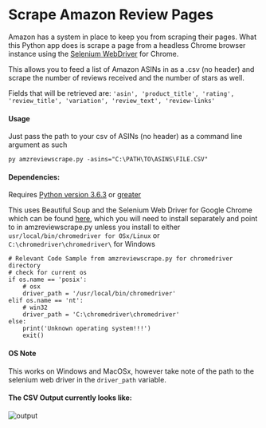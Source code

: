 # Scrape Amazon Review Pages

Amazon has a system in place to keep you from scraping their pages. What this Python app does is scrape a page from a headless Chrome browser instance using the [Selenium WebDriver](http://www.seleniumhq.org/download/) for Chrome.

This allows you to feed a list of Amazon ASINs in as a .csv (no header) and
scrape the number of reviews received and the number of stars as well.

Fields that will be retrieved are: ```'asin', 'product_title', 'rating', 'review_title', 'variation', 'review_text', 'review-links'```

#### Usage
Just pass the path to your csv of ASINs (no header) as a command line argument as such
```
py amzreviewscrape.py -asins="C:\PATH\TO\ASINS\FILE.CSV"
```



#### Dependencies:
Requires [Python version 3.6.3](https://www.python.org/downloads/release/python-363/) or [greater](https://www.python.org/downloads/)

This uses Beautiful Soup and the Selenium Web Driver for Google Chrome
which can be found [here](https://github.com/SeleniumHQ/selenium/wiki/ChromeDriver),
which you will need to install separately and point to in amzreviewscrape.py unless you install to
either `usr/local/bin/chromedriver for OSx/Linux` or `C:\chromedriver\chromedriver\` for Windows

```
# Relevant Code Sample from amzreviewscrape.py for chromedriver directory
# check for current os
if os.name == 'posix':
    # osx
    driver_path = '/usr/local/bin/chromedriver'
elif os.name == 'nt':
    # win32
    driver_path = 'C:\chromedriver\chromedriver'
else:
    print('Unknown operating system!!!')
    exit()
```

#### OS Note
This works on Windows and MacOSx, however take note of the path to the
selenium web driver in the `driver_path` variable.

#### The CSV Output currently looks like:

![output][screenshot]

[screenshot]: https://github.com/aflansburg/amzreviewsscrape/blob/master/scrape-output.png "CSV Output Screen Shot"

